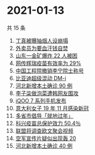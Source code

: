 # 2021-01-13

共 15 条

<!-- BEGIN -->
<!-- 最后更新时间 Wed Jan 13 2021 13:35:43 GMT+0800 (CST) -->
1. [丁真被曝抽烟人设崩塌](https://www.zhihu.com/search?q=丁真抽烟)
1. [外卖员为要血汗钱自焚](https://www.zhihu.com/search?q=外卖员自焚)
1. [山东一金矿爆炸 22 人被困](https://www.zhihu.com/search?q=山东金矿)
1. [网传辉瑞疫苗有效率为 29%](https://www.zhihu.com/search?q=辉瑞疫苗)
1. [中国工程院撤销李宁院士称号](https://www.zhihu.com/search?q=李宁院士)
1. [比亚迪超级混动 DM-i](https://www.zhihu.com/search?q=比亚迪)
1. [河北新增本土确诊 90 例](https://www.zhihu.com/search?q=河北新增)
1. [李子柒做泡菜遭韩网友围攻](https://www.zhihu.com/search?q=李子柒泡菜)
1. [iQOO 7 系列手机发布](https://www.zhihu.com/search?q=iqoo7)
1. [意大利女子 19 年 11 月感染新冠](https://www.zhihu.com/search?q=意大利新冠)
1. [多省市倡导「就地过年」](https://www.zhihu.com/search?q=就地过年)
1. [科兴疫苗总保护效力 50.4％](https://www.zhihu.com/search?q=科兴疫苗)
1. [联盟将调查欧文聚会视频](https://www.zhihu.com/search?q=欧文)
1. [空军宣传片疑似出现轰 20 ](https://www.zhihu.com/search?q=轰20)
1. [河北新增本土确诊 40 例](https://www.zhihu.com/search?q=河北新增)
<!-- END -->
